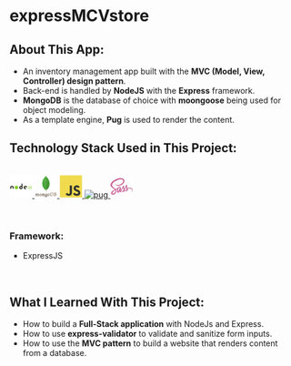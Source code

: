 # expressMCVstore

## About This App:
- An inventory management app built with the **MVC (Model, View, Controller) design pattern**.
- Back-end is handled by **NodeJS** with the **Express** framework.
- **MongoDB** is the database of choice with **moongoose** being used for object modeling.
- As a template engine, **Pug** is used to render the content.

## Technology Stack Used in This Project:
<br>
<a href="https://nodejs.org" target="_blank" rel="noreferrer"> <img src="https://raw.githubusercontent.com/devicons/devicon/master/icons/nodejs/nodejs-original-wordmark.svg" alt="nodejs" width="40" height="40"/>
<a href="https://www.mongodb.com/" target="_blank" rel="noreferrer"> <img src="https://raw.githubusercontent.com/devicons/devicon/master/icons/mongodb/mongodb-original-wordmark.svg" alt="mongodb" width="40" height="40"/> </a> 
<a href="https://developer.mozilla.org/en-US/docs/Web/JavaScript" target="_blank"> <img src="https://raw.githubusercontent.com/devicons/devicon/master/icons/javascript/javascript-original.svg" alt="javascript" width="40" height="40"/> 
<img src="https://cdn.worldvectorlogo.com/logos/pug.svg" alt="pug" width="40" height="40"/> </a> <a href="https://sass-lang.com" target="_blank"> <img src="https://raw.githubusercontent.com/devicons/devicon/master/icons/sass/sass-original.svg" alt="sass" width="40" height="40"/> </a>
</p>

<br>

### Framework:
- ExpressJS

<br>

## What I Learned With This Project:
- How to build a **Full-Stack application** with NodeJs and Express.
- How to use **express-validator** to validate and sanitize form inputs.
- How to use the **MVC pattern** to build a website that renders content from a database.



